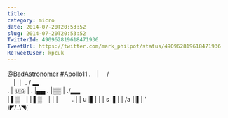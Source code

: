 ```yaml
---
title: 
category: micro
date: 2014-07-20T20:53:52
slug: 2014-07-20T20:53:52
TwitterId: 490962819618471936
TweetUrl: https://twitter.com/mark_philpot/status/490962819618471936
ReTweetUser: kpcuk
---
```


<i class="fa fa-retweet" aria-hidden="true"></i> [@BadAstronomer](https://twitter.com/BadAstronomer) #Apollo11 
.　|
　/ \
　| ｜
. / ▂\
. | 🇺🇸 |
. |▄▄
. |▒▒ |
./▂▂ \
| ▌▒　|
| ▌▒　|
|
|　　 . |
| u |▌| |
| s |▌| |
/a ||▌| '\
)◤/_\◥(